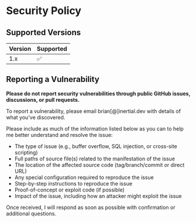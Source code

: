 # Security Policy

## Supported Versions

| Version | Supported          |
| ------- | ------------------ |
| 1.x     | :white_check_mark: |

## Reporting a Vulnerability

**Please do not report security vulnerabilities through public GitHub issues, discussions, or pull requests.**

To report a vulnerability, please email brian[@]inertial.dev with details of what you've discovered.

Please include as much of the information listed below as you can to help me better understand and resolve the issue:

- The type of issue (e.g., buffer overflow, SQL injection, or cross-site scripting)
- Full paths of source file(s) related to the manifestation of the issue
- The location of the affected source code (tag/branch/commit or direct URL)
- Any special configuration required to reproduce the issue
- Step-by-step instructions to reproduce the issue
- Proof-of-concept or exploit code (if possible)
- Impact of the issue, including how an attacker might exploit the issue

Once received, I will respond as soon as possible with confirmation or additional questions.
